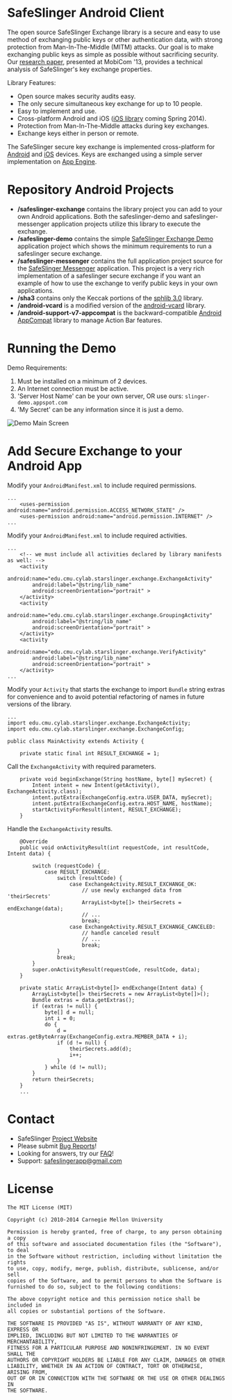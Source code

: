 SafeSlinger Android Client
===================
The open source SafeSlinger Exchange library is a secure and easy to use method of exchanging public keys or other authentication data, with strong protection from Man-In-The-Middle (MITM) attacks. Our goal is to make exchanging public keys as simple as possible without sacrificing security. Our [research paper][10], presented at MobiCom '13, provides a technical analysis of SafeSlinger's key exchange properties.

Library Features:

- Open source makes security audits easy.
- The only secure simultaneous key exchange for up to 10 people.
- Easy to implement and use.
- Cross-platform Android and iOS ([iOS library][11] coming Spring 2014).
- Protection from Man-In-The-Middle attacks during key exchanges.
- Exchange keys either in person or remote.

The SafeSlinger secure key exchange is implemented cross-platform for [Android][14] and [iOS][11] devices. Keys are exchanged using a simple server implementation on [App Engine][15].

Repository Android Projects
=======

- **/safeslinger-exchange** contains the library project you can add to your own Android applications. Both the safeslinger-demo and safeslinger-messenger application projects utilize this library to execute the exchange.
- **/safeslinger-demo** contains the simple [SafeSlinger Exchange Demo][2] application project which shows the minimum requirements to run a safeslinger secure exchange.
- **/safeslinger-messenger** contains the full application project source for the [SafeSlinger Messenger][1] application. This project is a very rich implementation of a safeslinger secure exchange if you want an example of how to use the exchange to verify public keys in your own applications.
- **/sha3** contains only the Keccak portions of the [sphlib 3.0][4] library.
- **/android-vcard** is a modified version of the [android-vcard][5] library.
- **/android-support-v7-appcompat** is the backward-compatible [Android AppCompat][13] library to manage Action Bar features.

Running the Demo
========
Demo Requirements:

1. Must be installed on a minimum of 2 devices.
2. An Internet connection must be active.
3. 'Server Host Name' can be your own server, OR use ours: `slinger-demo.appspot.com`
4. 'My Secret' can be any information since it is just a demo.

![Demo Main Screen](http://www.cylab.cmu.edu/safeslinger/images/android-StartDemo.png?raw=true)

Add Secure Exchange to your Android App
========

Modify your `AndroidManifest.xml` to include required permissions.

```
...
    <uses-permission android:name="android.permission.ACCESS_NETWORK_STATE" />
    <uses-permission android:name="android.permission.INTERNET" />
...

```

Modify your `AndroidManifest.xml` to include required activities.

```
...
    <!-- we must include all activities declared by library manifests as well: -->
    <activity
        android:name="edu.cmu.cylab.starslinger.exchange.ExchangeActivity"
        android:label="@string/lib_name"
        android:screenOrientation="portrait" >
    </activity>
    <activity
        android:name="edu.cmu.cylab.starslinger.exchange.GroupingActivity"
        android:label="@string/lib_name"
        android:screenOrientation="portrait" >
    </activity>
    <activity
        android:name="edu.cmu.cylab.starslinger.exchange.VerifyActivity"
        android:label="@string/lib_name"
        android:screenOrientation="portrait" >
    </activity>
...

```

Modify your `Activity` that starts the exchange to import `Bundle` string extras for convenience and to avoid potential refactoring of names in future versions of the library.

```
...
import edu.cmu.cylab.starslinger.exchange.ExchangeActivity;
import edu.cmu.cylab.starslinger.exchange.ExchangeConfig;

public class MainActivity extends Activity {

    private static final int RESULT_EXCHANGE = 1;

```

Call the `ExchangeActivity` with required parameters.

```
    private void beginExchange(String hostName, byte[] mySecret) {
        Intent intent = new Intent(getActivity(), ExchangeActivity.class);
        intent.putExtra(ExchangeConfig.extra.USER_DATA, mySecret);
        intent.putExtra(ExchangeConfig.extra.HOST_NAME, hostName);
        startActivityForResult(intent, RESULT_EXCHANGE);
    }
```

Handle the `ExchangeActivity` results.

```
    @Override
    public void onActivityResult(int requestCode, int resultCode, Intent data) {

        switch (requestCode) {
            case RESULT_EXCHANGE:
                switch (resultCode) {
                    case ExchangeActivity.RESULT_EXCHANGE_OK:
                        // use newly exchanged data from 'theirSecrets'
                        ArrayList<byte[]> theirSecrets = endExchange(data);
                        // ...
                        break;
                    case ExchangeActivity.RESULT_EXCHANGE_CANCELED:
                        // handle canceled result
                        // ...
                        break;
                }
                break;
        }
        super.onActivityResult(requestCode, resultCode, data);
    }

    private static ArrayList<byte[]> endExchange(Intent data) {
        ArrayList<byte[]> theirSecrets = new ArrayList<byte[]>();
        Bundle extras = data.getExtras();
        if (extras != null) {
            byte[] d = null;
            int i = 0;
            do {
                d = extras.getByteArray(ExchangeConfig.extra.MEMBER_DATA + i);
                if (d != null) {
                    theirSecrets.add(d);
                    i++;
                }
            } while (d != null);
        }
        return theirSecrets;
    }
    ...
```

Contact
=======

* SafeSlinger [Project Website][9]
* Please submit [Bug Reports][12]!
* Looking for answers, try our [FAQ][7]!
* Support: <safeslingerapp@gmail.com>

License
=======
	The MIT License (MIT)

	Copyright (c) 2010-2014 Carnegie Mellon University

	Permission is hereby granted, free of charge, to any person obtaining a copy
	of this software and associated documentation files (the "Software"), to deal
	in the Software without restriction, including without limitation the rights
	to use, copy, modify, merge, publish, distribute, sublicense, and/or sell
	copies of the Software, and to permit persons to whom the Software is
	furnished to do so, subject to the following conditions:

	The above copyright notice and this permission notice shall be included in
	all copies or substantial portions of the Software.

	THE SOFTWARE IS PROVIDED "AS IS", WITHOUT WARRANTY OF ANY KIND, EXPRESS OR
	IMPLIED, INCLUDING BUT NOT LIMITED TO THE WARRANTIES OF MERCHANTABILITY,
	FITNESS FOR A PARTICULAR PURPOSE AND NONINFRINGEMENT. IN NO EVENT SHALL THE
	AUTHORS OR COPYRIGHT HOLDERS BE LIABLE FOR ANY CLAIM, DAMAGES OR OTHER
	LIABILITY, WHETHER IN AN ACTION OF CONTRACT, TORT OR OTHERWISE, ARISING FROM,
	OUT OF OR IN CONNECTION WITH THE SOFTWARE OR THE USE OR OTHER DEALINGS IN
	THE SOFTWARE.



 [1]: http://play.google.com/store/apps/details?id=edu.cmu.cylab.starslinger
 [2]: http://play.google.com/store/apps/details?id=edu.cmu.cylab.starslinger.demo
 [3]: http://itunes.apple.com/app/safeslinger/id493529867
 [4]: http://www.saphir2.com/sphlib
 [5]: http://code.google.com/p/android-vcard
 [6]: http://www.youtube.com/watch?v=IFXL8fUqNKY
 [7]: http://www.cylab.cmu.edu/safeslinger/faq.html
 [8]: http://www.cylab.cmu.edu/safeslinger/images/android-StartDemo.png?raw=true 
 [9]: http://www.cylab.cmu.edu/safeslinger
 [10]: http://sparrow.ece.cmu.edu/group/pub/farb_safeslinger_mobicom2013.pdf
 [11]: http://github.com/SafeSlingerProject/SafeSlinger-iOS
 [12]: http://github.com/SafeSlingerProject/SafeSlinger-Android/issues
 [13]: http://developer.android.com/reference/android/support/v7/app/package-summary.html 
 [14]: http://github.com/SafeSlingerProject/SafeSlinger-Android
 [15]: https://github.com/SafeSlingerProject/SafeSlinger-AppEngine
 
 
